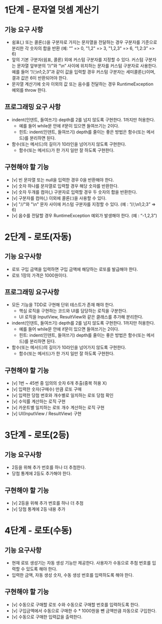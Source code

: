 # 1단계 - 문자열 덧셈 계산기
## 기능 요구 사항
- 쉼표(,) 또는 콜론(:)을 구분자로 가지는 문자열을 전달하는 경우 구분자를 기준으로 분리한 각 숫자의 합을 반환 (예: “” => 0, "1,2" => 3, "1,2,3" => 6, “1,2:3” => 6)
- 앞의 기본 구분자(쉼표, 콜론) 외에 커스텀 구분자를 지정할 수 있다. 커스텀 구분자는 문자열 앞부분의 “//”와 “\n” 사이에 위치하는 문자를 커스텀 구분자로 사용한다. 예를 들어 “//;\n1;2;3”과 같이 값을 입력할 경우 커스텀 구분자는 세미콜론(;)이며, 결과 값은 6이 반환되어야 한다.
- 문자열 계산기에 숫자 이외의 값 또는 음수를 전달하는 경우 RuntimeException 예외를 throw 한다.

## 프로그래밍 요구 사항
- indent(인덴트, 들여쓰기) depth를 2를 넘지 않도록 구현한다. 1까지만 허용한다.
  - 예를 들어 while문 안에 if문이 있으면 들여쓰기는 2이다.
  - 힌트: indent(인덴트, 들여쓰기) depth를 줄이는 좋은 방법은 함수(또는 메서드)를 분리하면 된다.
- 함수(또는 메서드)의 길이가 10라인을 넘어가지 않도록 구현한다.
  - 함수(또는 메서드)가 한 가지 일만 잘 하도록 구현한다.

## 구현해야 할 기능
- [v] 빈 문자열 또는 null을 입력한 경우 0을 반환해야 한다.
- [v] 숫자 하나를 문자열로 입력할 경우 해당 숫자를 반환한다.
- [v] 숫자 두개를 컴마(,) 구분자로 입력할 경우 두 숫자의 합을 반환한다.
- [v] 구분자를 컴마(,) 이외에 콜론(:)을 사용할 수 있다.
- [v] "//"와 "\n" 문자 사이에 커스텀 구분자를 지정할 수 있다. (예 : “//;\n1;2;3” => 6)
- [v] 음수를 전달할 경우 RuntimeException 예외가 발생해야 한다. (예 : “-1,2,3”)


# 2단계 - 로또(자동)
## 기능 요구사항
- 로또 구입 금액을 입력하면 구입 금액에 해당하는 로또를 발급해야 한다.
- 로또 1장의 가격은 1000원이다.

## 프로그래밍 요구사항
- 모든 기능을 TDD로 구현해 단위 테스트가 존재 해야 한다.
  - 핵심 로직을 구현하는 코드와 UI를 담당하는 로직을 구분한다.
  - UI 로직을 InputView, ResultView와 같은 클래스를 추가해 분리한다.
- indent(인덴트, 들여쓰기) depth를 2를 넘지 않도록 구현한다. 1까지만 허용한다.
  - 예를 들어 while문 안에 if문이 있으면 들여쓰기는 2이다.
  - 힌트: indent(인덴트, 들여쓰기) depth를 줄이는 좋은 방법은 함수(또는 메서드)를 분리하면 된다.
- 함수(또는 메서드)의 길이가 10라인을 넘어가지 않도록 구현한다.
  - 함수(또는 메서드)가 한 가지 일만 잘 하도록 구현한다.

## 구현해야 할 기능
- [v] 1번 ~ 45번 중 임의의 숫자 6개 추출(중복 허용 X)
- [v] 입력한 숫자(구매수) 만큼 로또 구매
- [v] 입력한 당첨 번호와 개수별로 일치하는 로또 당첨 확인
- [v] 수익률 계산하는 로직 구현
- [v] 카운트별 일치하는 로또 개수 계산하는 로직 구현
- [v] UI(InputView / ResultView) 구현


# 3단계 - 로또(2등)
## 기능 요구사항
- 2등을 위해 추가 번호를 하나 더 추첨한다.
- 당첨 통계에 2등도 추가해야 한다.

## 구현해야 할 기능
- [v] 2등을 위해 추가 번호를 하나 더 추첨
- [v] 당첨 통계에 2등 내용 추가


# 4단계 - 로또(수동)
## 기능 요구사항
- 현재 로또 생성기는 자동 생성 기능만 제공한다. 사용자가 수동으로 추첨 번호를 입력할 수 있도록 해야 한다.
- 입력한 금액, 자동 생성 숫자, 수동 생성 번호를 입력하도록 해야 한다.

## 구현해야 할 기능
- [v] 수동으로 구매할 로또 수와 수동으로 구매할 번호를 입력하도록 한다.
- [v] 구입금액에서 수동으로 구매한 수 * 1000원을 뺀 금액만큼 자동으로 구입한다.
- [v] 수동으로 구매한 입력값을 출력한다.